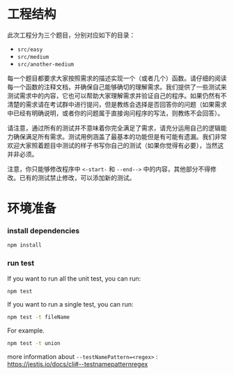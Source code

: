# 工程结构

此次工程分为三个题目，分别对应如下的目录：

* `src/easy`
* `src/medium`
* `src/another-medium`

每一个题目都要求大家按照需求的描述实现一个（或者几个）函数。请仔细的阅读每一个函数的注释文档，并确保自己能够确切的理解需求。我们提供了一些测试来测试需求中的内容，它也可以帮助大家理解需求并验证自己的程序。如果仍然有不清楚的需求请在考试群中进行提问，但是教练会选择是否回答你的问题（如果需求中已经有明确说明，或者你的问题属于直接询问程序的写法，则教练不会回答）。

请注意，通过所有的测试并不意味着你完全满足了需求，请充分运用自己的逻辑能力确保满足所有需求。测试用例涵盖了最基本的功能但是有可能有遗漏。我们非常欢迎大家照着题目中测试的样子书写你自己的测试（如果你觉得有必要），当然这并非必须。

注意，你只能够修改程序中 `<-start-` 和 `--end-->` 中的内容，其他部分不得修改。已有的测试禁止修改，可以添加新的测试。

# 环境准备

### install dependencies

```bash
npm install
```

### run test

If you want to run all the unit test, you can run:

```bash
npm test
```

If you want to run a single test, you can run:

```bash
npm test -t fileName
```

For example.

```bash
npm test -t union
```
more information about `--testNamePattern=<regex>` : https://jestjs.io/docs/cli#--testnamepatternregex
